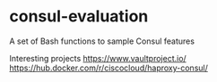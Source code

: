 # consul-evaluation
A set of Bash functions to sample Consul features

Interesting projects
https://www.vaultproject.io/
https://hub.docker.com/r/ciscocloud/haproxy-consul/
